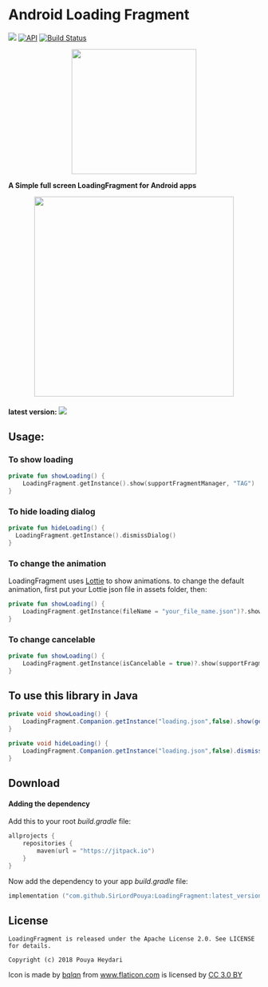 # Android Loading Fragment

[![](https://jitpack.io/v/SirLordPouya/LoadingFragment.svg)](https://jitpack.io/#SirLordPouya/LoadingFragment)
[![API](https://img.shields.io/badge/API-16%2B-brightgreen.svg?style=flat)](https://android-arsenal.com/api?level=16)
[![Build Status](https://travis-ci.org/SirLordPouya/LoadingFragment.svg?branch=master)](https://travis-ci.org/SirLordPouya/LoadingFragment)

<p align="center">
<img src="https://raw.githubusercontent.com/SirLordPouya/LoadingFragment/master/loading.png" width="250">
</p>

**A Simple full screen LoadingFragment for Android apps**

<p align="center">
<img src="https://github.com/SirLordPouya/LoadingFragment/blob/master/loading_fragment.gif" width="400">
</p>

#### latest version: [![](https://jitpack.io/v/SirLordPouya/LoadingFragment.svg)](https://jitpack.io/#SirLordPouya/LoadingFragment)


## Usage:

### To show loading

```kotlin
private fun showLoading() {
    LoadingFragment.getInstance().show(supportFragmentManager, "TAG")
}
```
### To hide loading dialog

```kotlin
private fun hideLoading() {
  LoadingFragment.getInstance().dismissDialog()
}
```

### To change the animation

LoadingFragment uses [Lottie](https://github.com/airbnb/lottie-android) to show animations.
to change the default animation, first put your Lottie json file in assets folder, then:

```kotlin
private fun showLoading() {
    LoadingFragment.getInstance(fileName = "your_file_name.json")?.show(supportFragmentManager, "TAG")
}
```

### To change cancelable

```kotlin
private fun showLoading() {
    LoadingFragment.getInstance(isCancelable = true)?.show(supportFragmentManager, "TAG")
}
```

## To use this library in Java

```java
private void showLoading() {
    LoadingFragment.Companion.getInstance("loading.json",false).show(getSupportFragmentManager(),"TAG");
}
```

```java
private void hideLoading() {
    LoadingFragment.Companion.getInstance("loading.json",false).dismissDialog();
}
```

## Download

#### Adding the dependency

Add this to your root *build.gradle* file:

```kotlin
allprojects {
    repositories {
        maven(url = "https://jitpack.io")
    }
}
```

Now add the dependency to your app *build.gradle* file:

```kotlin
implementation ("com.github.SirLordPouya:LoadingFragment:latest_version")
```

## License

```
LoadingFragment is released under the Apache License 2.0. See LICENSE for details.

Copyright (c) 2018 Pouya Heydari

```

<div>Icon is made by <a href="https://www.flaticon.com/authors/bqlqn" title="bqlqn">bqlqn</a> from <a href="https://www.flaticon.com/"title="Flaticon">www.flaticon.com</a> is licensed by <a href="http://creativecommons.org/licenses/by/3.0/"title="Creative Commons BY 3.0" target="_blank">CC 3.0 BY</a></div>
